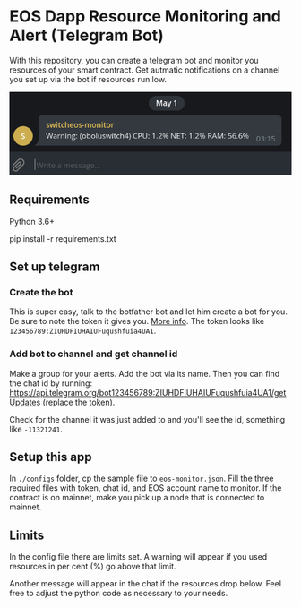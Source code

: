 # EOS Dapp Resource Monitoring and Alert (Telegram Bot)
With this repository, you can create a telegram bot and monitor you resources of your smart contract. Get autmatic notifications on a channel you set up via the bot if resources run low.

![Screenshot](https://github.com/oboluscrypto/eos-dapp-resource-alert/raw/master/monitoring.png "Telegram bot sends a warning")

## Requirements
Python 3.6+

pip install -r requirements.txt

## Set up telegram
### Create the bot
This is super easy, talk to the botfather bot and let him create a bot for you. Be sure to note the token it gives you. [More info](https://core.telegram.org/bots#creating-a-new-bot).
The token looks like `123456789:ZIUHDFIUHAIUFuqushfuia4UA1`.

### Add bot to channel and get channel id
Make a group for your alerts. Add the bot via its name. Then you can find the chat id by running:
https://api.telegram.org/bot123456789:ZIUHDFIUHAIUFuqushfuia4UA1/getUpdates (replace the token).

Check for the channel it was just added to and you'll see the id, something like `-11321241`.

## Setup this app
In `./configs` folder, cp the sample file to `eos-monitor.json`. Fill the three required files with token, chat id, and EOS account name to monitor. If the contract is on mainnet, make you pick up a node that is connected to mainnet.

## Limits
In the config file there are limits set. A warning will appear if you used resources in per cent (%) go above that limit.

Another message will appear in the chat if the resources drop below. Feel free to adjust the python code as necessary to your needs.


